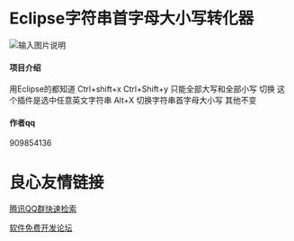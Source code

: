 # Eclipse字符串首字母大小写转化器

![输入图片说明](https://images.gitee.com/uploads/images/2018/1108/222738_6f80bd38_736.gif "GIF.gif")

#### 项目介绍
用Eclipse的都知道 Ctrl+shift+x Ctrl+Shift+y 只能全部大写和全部小写 切换
这个插件是选中任意英文字符串 Alt+X 切换字符串首字母大小写 其他不变

#### 作者qq
909854136




 # 良心友情链接

[腾讯QQ群快速检索](http://u.720life.cn/s/8cf73f7c)

[软件免费开发论坛](http://u.720life.cn/s/bbb01dc0)